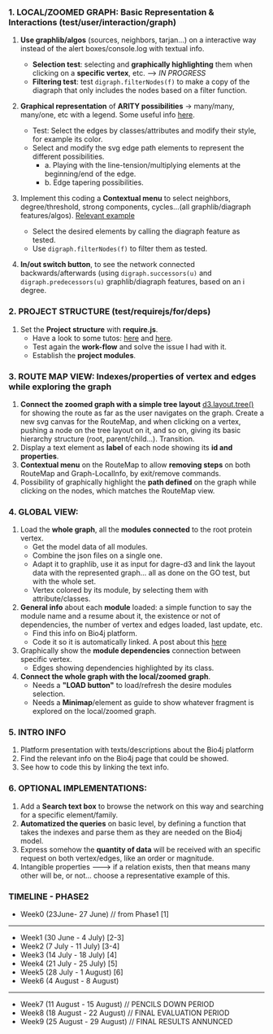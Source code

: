 

### 1. LOCAL/ZOOMED GRAPH: Basic Representation & Interactions (test/user/interaction/graph)

1. **Use graphlib/algos** (sources, neighbors, tarjan...) on a interactive way instead of the alert boxes/console.log with textual info. 
    - **Selection test**: selecting and **graphically highlighting** them when clicking on a **specific vertex**, etc.  --> *IN PROGRESS*
    - **Filtering test**: test `digraph.filterNodes(f)` to make a copy of the diagraph that only includes the nodes based on a filter function. 

2. **Graphical representation** of **ARITY possibilities** -> many/many, many/one, etc with a legend. Some useful info [here](http://www.graphviz.org/doc/info/attrs.html#d:constraint).
    - Test: Select the edges by classes/attributes and modify their style, for example its color.
    - Select and modify the svg edge path elements to represent the different possibilities. 
        - a. Playing with the line-tension/multiplying elements at the beginning/end of the edge.
        - b. Edge tapering possibilities.

3. Implement this coding a **Contextual menu** to select neighbors, degree/threshold, strong components, cycles...(all graphlib/diagraph features/algos). 
[Relevant example](http://cs.brown.edu/people/jcmace/d3/graph.html?id=small.json)
    - Select the desired elements by calling the diagraph feature as tested.
    - Use `digraph.filterNodes(f)` to filter them as tested.

4. **In/out switch button**, to see the network connected backwards/afterwards (using `digraph.successors(u)` and `digraph.predecessors(u)` graphlib/diagraph features, based on an i degree.


 
### 2. PROJECT STRUCTURE  (test/requirejs/for/deps)

1. Set the **Project structure** with **require.js**.
    - Have a look to some tutos: [here](http://elblogdepicodev.blogspot.com.es/2013/03/introduccion-y-ejemplo-de-requirejs.html) and [here](http://www.cuble.es/javascript-modular-con-requirejs/).
    - Test again the **work-flow** and solve the issue I had with it.
    - Establish the **project modules**.



### 3. ROUTE MAP VIEW: Indexes/properties of vertex and edges while exploring the graph

1. **Connect the zoomed graph with a simple tree layout** [d3.layout.tree()](https://github.com/mbostock/d3/wiki/Tree-Layout) for showing the route as far as the user navigates on the graph. Create a new svg canvas for the RouteMap, and when clicking on a vertex, pushing a node on the tree layout on it, and so on, giving its basic hierarchy structure (root, parent/child...). Transition.
2. Display a text element as **label** of each node showing its **id and properties**.
3. **Contextual menu** on the RouteMap to allow **removing steps** on both RouteMap and Graph-LocalInfo, by exit/remove commands.
4. Possibility of graphically highlight the **path defined** on the graph while clicking on the nodes, which matches the RouteMap view.



### 4. GLOBAL VIEW: 

1. Load the **whole graph**, all the **modules connected** to the root protein vertex.
    - Get the model data of all modules.
    - Combine the json files on a single one.
    - Adapt it to graphlib, use it as input for dagre-d3 and link the layout data with the represented graph... all as done on the GO test, but with the whole set.
    - Vertex colored by its module, by selecting them with attribute/classes.
2. **General info** about each **module** loaded: a simple function to say the module name and a resume about it, the existence or not of dependencies, the number of vertex and edges loaded, last update, etc.
    - Find this info on Bio4j platform.
    - Code it so it is automatically linked. A post about this [here](http://www.vbforums.com/showthread.php?640866-How-to-use-javascript-to-extract-text-from-an-external-webpage)
3. Graphically show the **module dependencies** connection between specific vertex.
    - Edges showing dependencies highlighted by its class.
4. **Connect the whole graph with the local/zoomed graph**. 
    - Needs a **"LOAD button"** to load/refresh the desire modules selection.
    - Needs a **Minimap**/element as guide to show whatever fragment is explored on the local/zoomed graph.




### 5. INTRO INFO

1. Platform presentation with texts/descriptions about the Bio4j platform
2. Find the relevant info on the Bio4j page that could be showed.
3. See how to code this by linking the text info.



### 6. OPTIONAL IMPLEMENTATIONS:

1. Add a **Search text box** to browse the network on this way and searching for a specific element/family.
2. **Automatized the queries** on basic level, by defining a function that takes the indexes and parse them as they are needed on the Bio4j model.
2. Express somehow the **quantity of data** will be received with an specific request on both vertex/edges, like an order or magnitude.
4. Intangible properties ---> if a relation exists, then that means many other will be, or not... choose a representative example of this.




### TIMELINE - PHASE2
- Week0 (23June- 27 June) // from Phase1                [1]

----
- Week1 (30 June - 4 July)                              [2-3]
- Week2 (7 July - 11 July)                              [3-4]
- Week3 (14 July - 18 July)                             [4]
- Week4 (21 July - 25 July)                             [5]
- Week5 (28 July - 1 August)                            [6]
- Week6 (4 August - 8 August)                           

----

- Week7 (11 August - 15 August) // PENCILS DOWN PERIOD
- Week8 (18 August - 22 August) // FINAL EVALUATION PERIOD
- Week9 (25 August - 29 August) // FINAL RESULTS ANNUNCED

